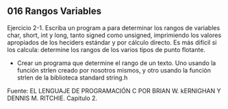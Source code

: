 ## 016 Rangos Variables

Ejercicio 2-1. Escriba un program a para determinar los rangos de variables char, short, int y long, tanto signed como unsigned, imprimiendo los valores apropiados de los heciders estándar y por cálculo directo. Es más difícil si los calcula: determine los rangos de los varios tipos de punto flotante.

- Crear un programa que determine el rango de un texto. Uno usando la función strlen creado por nosotros mismos, y otro usando la función strlen de la biblioteca standard string.h

Fuente: EL LENGUAJE DE PROGRAMACIÓN C POR BRIAN W. kERNIGHAN Y DENNIS M. RITCHIE. Capitulo 2.